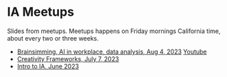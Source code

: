 # IA Meetups

Slides from meetups. Meetups happens on Friday mornings California time, about every two or three weeks.

* [Brainsimming, AI in workplace, data analysis, Aug 4, 2023](IA%20Brainsimming%20Aug%204%20-%20Final.pdf)  [Youtube](https://youtu.be/axSJGQiQ2D0)
* [Creativity Frameworks, July 7, 2023](IA%20KF%20meetup%20July%207.pdf)
* [Intro to IA, June 2023](IAintroJune.pdf)

  
